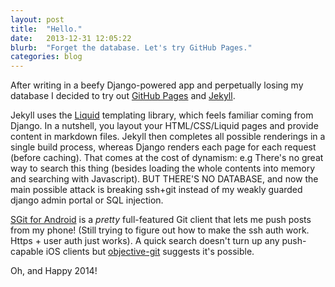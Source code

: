 ```yaml
---
layout: post
title:  "Hello."
date:   2013-12-31 12:05:22
blurb:  "Forget the database. Let's try GitHub Pages."
categories: blog
---
```


After writing in a beefy Django-powered app and perpetually losing my database I decided to try out [GitHub Pages](http://pages.github.com/) and [Jekyll](http://jekyllrb.com/). 

Jekyll uses the [Liquid](http://liquidmarkup.org/) templating library, which feels familiar coming from Django. In a nutshell, you layout your HTML/CSS/Liquid pages and provide content in markdown files. Jekyll then completes all possible renderings in a single build process, whereas Django renders each page for each request (before caching). That comes at the cost of dynamism: e.g There's no great way to search this thing (besides loading the whole contents into memory and searching with Javascript). BUT THERE'S NO DATABASE, and now the main possible attack is breaking ssh+git instead of my weakly guarded django admin portal or SQL injection.

[SGit for Android](https://play.google.com/store/apps/details?id=me.sheimi.sgit) is a *pretty* full-featured Git client that lets me push posts from my phone! (Still trying to figure out how to make the ssh auth work. Https + user auth just works). A quick search doesn't turn up any push-capable iOS clients but [objective-git](https://github.com/libgit2/objective-git) suggests it's possible.

Oh, and Happy 2014!